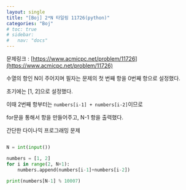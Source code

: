 ```yaml
---
layout: single
title: "[Boj] 2*N 타일링 11726(python)"
categories: "Boj"
# toc: true
# sidebar:
#   nav: "docs"
---
```


문제링크 : [https://www.acmicpc.net/problem/11726](https://www.acmicpc.net/problem/11726)

수열의 항인 N이 주어지며 필자는 문제의 첫 번째 항을 0번째 항으로 설정했다.

초기에는 [1, 2]으로 설정했다.

이때 2번째 항부터는 `numbers[i-1] + numbers[i-2]`이므로

for문을 통해서 항을 만들어주고, N-1 항을 출력했다.

간단한 다이나믹 프로그래밍 문제

```python

N = int(input())

numbers = [1, 2]
for i in range(2, N+1):
    numbers.append(numbers[i-1]+numbers[i-2])

print(numbers[N-1] % 10007)
```
